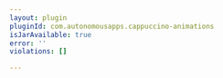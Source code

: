 ```yaml
---
layout: plugin
pluginId: com.autonomousapps.cappuccino-animations
isJarAvailable: true
error: ''
violations: []

---
```

